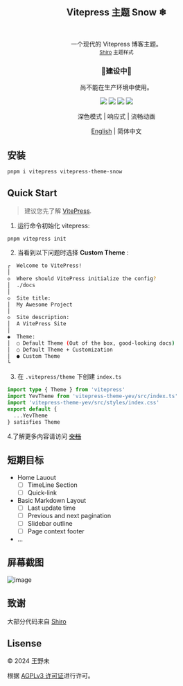 <p align="center">
  <h2 align="center">Vitepress 主题 Snow ❄</h2>
  <br />
  <p align="center">
    一个现代的 Vitepress 博客主题。
    <br />
    <small align="center"><a href="https://github.com/innei/Shiro">Shiro</a> 主题样式</small>
  </p>
</p>

<p align="center">
 <h3 align="center">🚧建设中🚧</h3>
 <p align="center">尚不能在生产环境中使用。</p>
</p>

<p align="center">
   <span>
      <img src="https://img.shields.io/badge/vuejs-%2335495e.svg?style=Plastic&logo=vuedotjs&logoColor=%234FC08D"/>
   </span>
   <span>
      <img src="https://img.shields.io/badge/typescript-%23007ACC.svg?style=Plastice&logo=typescript&logoColor=white"/>
   </span>
   <span>
      <img src="https://img.shields.io/badge/RollupJS-ef3335?style=Plastic&logo=rollup.js&logoColor=white"/>
    </span>
   <span>
      <img src="https://img.shields.io/badge/tailwindcss-%2338B2AC.svg?style=Plastic&logo=tailwind-css&logoColor=white"/>
    </span>
</p>

<p align="center">  
  <p align="center">
  深色模式
  | 
  响应式
  |
  流畅动画
  </p>
</p>

<p align="center"> <a href="./README.md">English</a> | 简体中文</p>

## 安装

```sh
pnpm i vitepress vitepress-theme-snow
```

## Quick Start

> 建议您先了解 [VitePress](https://vitepress.dev/guide/getting-started).

1. 运行命令初始化 vitepress:

```sh
pnpm vitepress init
```

2. 当看到以下问题时选择 **Custom Theme** :

```sh
┌  Welcome to VitePress!
│
◇  Where should VitePress initialize the config?
│  ./docs
│
◇  Site title:
│  My Awesome Project
│
◇  Site description:
│  A VitePress Site
│
◆  Theme:
│  ○ Default Theme (Out of the box, good-looking docs)
│  ○ Default Theme + Customization
│  ● Custom Theme
└
```

3. 在 `.vitepress/theme` 下创建 `index.ts`

```typescript
import type { Theme } from 'vitepress'
import YevTheme from 'vitepress-theme-yev/src/index.ts'
import 'vitepress-theme-yev/src/styles/index.css'
export default {
  ...YevTheme
} satisfies Theme
```

4.了解更多内容请访问 ~~[文档](#)~~

## 短期目标

- Home Lauout
  - [ ] TimeLine Section
  - [ ] Quick-link
- Basic Markdown Layout
  - [ ] Last update time
  - [ ] Previous and next pagination
  - [ ] Slidebar outline
  - [ ] Page context footer
- ...

## 屏幕截图

<img alt="image" src="https://github.com/wangyewei/vitepress-theme-snow/assets/49926816/fd7a8747-9765-4fa8-8121-b93f60ae9225">

## 致谢

大部分代码来自 [Shiro](https://github.com/innei/Shiro)

## Lisense

&copy; 2024 王野未

根据 [AGPLv3 许可证](https://github.com/wangyewei/vitepress-theme-yev/blob/main/LICENSE)进行许可。
